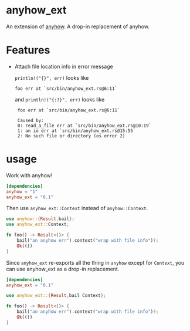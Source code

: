 # anyhow_ext

An extension of [anyhow](https://github.com/dtolnay/anyhow). A drop-in replacement of anyhow.

# Features

- Attach file location info in error message

    `println!("{}", err)` looks like

    ```plain
    foo err at `src/bin/anyhow_ext.rs@6:11`
    ```
    and `println!("{:?}", err)` looks like
     ```plain
      foo err at `src/bin/anyhow_ext.rs@6:11`
  
      Caused by:
      0: read_a_file err at `src/bin/anyhow_ext.rs@10:19`
      1: an io err at `src/bin/anyhow_ext.rs@15:55`
      2: No such file or directory (os error 2)
    ```

# usage

Work with anyhow!

```toml
[dependencies]
anyhow = "1"
anyhow_ext = "0.1"
```
Then use `anyhow_ext::Context` instead of `anyhow::Context`.


```rust
use anyhow::{Result,bail};
use anyhow_ext::Context;

fn foo() -> Result<()> {
    bail("an anyhow err").context("wrap with file info")?;
    Ok(())
}
```

Since `anyhow_ext` re-exports all the thing in `anyhow` except for `Context`, you can use anyhow_ext as a drop-in replacement.

```toml
[dependencies]
anyhow_ext = "0.1"
```

```rust
use anyhow_ext::{Result,bail Context};

fn foo() -> Result<()> {
    bail("an anyhow err").context("wrap with file info")?;
    Ok(())
}
```